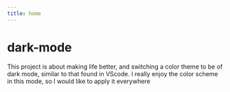 ```yaml
---
title: home
---
```


# dark-mode

This project is about making life better, and switching a color theme to be of dark mode, similar to that found in VScode. I really enjoy the color scheme in this mode, so I would like to apply it everywhere
